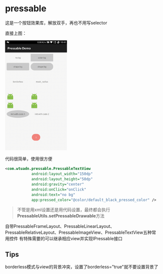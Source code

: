 # pressable
这是一个按钮效果库，解放双手，再也不用写selector

直接上图：

<img src="demo.gif" width="40%">

代码很简单，使用很方便

```xml
<com.wtuadn.pressable.PressableTextView
            android:layout_width="150dp"
            android:layout_height="50dp"
            android:gravity="center"
            android:onClick="onClick"
            android:text="no bg"
            app:pressed_color="@color/default_black_pressed_color" />
```

> 不管是用xml设置还是用代码设置，最终都会执行**PressableUtils.setPressableDrawable**方法

自带PressableFrameLayout、PressableLinearLayout、PressableRelativeLayout、PressableImageView、PressableTextView五种常用控件
有特殊需要的可以继承相应view并实现IPressable接口

## Tips
borderless模式与view的背景冲突，设置了borderless="true"就不要设置背景了